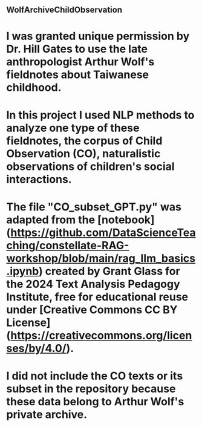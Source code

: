 ## WolfArchiveChildObservation
# I was granted unique permission by Dr. Hill Gates to use the late anthropologist Arthur Wolf's fieldnotes about Taiwanese childhood. 
# In this project I used NLP methods to analyze one type of these fieldnotes, the corpus of Child Observation (CO), naturalistic observations of children's social interactions. 
# The file "CO_subset_GPT.py" was adapted from the [notebook] (https://github.com/DataScienceTeaching/constellate-RAG-workshop/blob/main/rag_llm_basics.ipynb) created by Grant Glass for the 2024 Text Analysis Pedagogy Institute, free for educational reuse under [Creative Commons CC BY License] (https://creativecommons.org/licenses/by/4.0/). 
# I did not include the CO texts or its subset in the repository because these data belong to Arthur Wolf's private archive.

